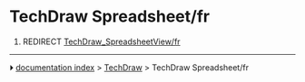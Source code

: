 # TechDraw Spreadsheet/fr
1.  REDIRECT [TechDraw_SpreadsheetView/fr](TechDraw_SpreadsheetView/fr.md)



---
⏵ [documentation index](../README.md) > [TechDraw](TechDraw_Workbench.md) > TechDraw Spreadsheet/fr
